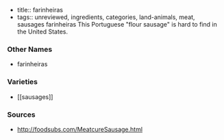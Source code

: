 - title:: farinheiras
- tags:: unreviewed, ingredients, categories, land-animals, meat, sausages
farinheiras This Portuguese "flour sausage" is hard to find in the United States.

### Other Names

* farinheiras

### Varieties

* [[sausages]]

### Sources
* http://foodsubs.com/MeatcureSausage.html

